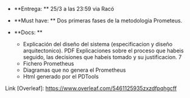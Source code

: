 + **Entrega: ** 25/3 a las 23:59 via Racó

+ **Must have: ** Dos primeras fases de la metodologia Prometeus.

+ **Docs: ** 
  + Explicación del diseño del sistema (especificacion y diseño arquitectonico). PDF
  Explicaciones sobre el proceso que habeis seguido, las decisiones que habeis tomado y su justificacion. 7
  + Fichero Prometheus
  + Diagramas que no genera el Prometheus
  + Html generado por el PDTools

Link [Overleaf]: https://www.overleaf.com/5461125935zxzdfpqhgcff
